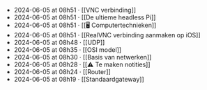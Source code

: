 - 2024-06-05 at 08h51 · [[VNC verbinding]]
- 2024-06-05 at 08h51 · [[De ultieme headless Pi]]
- 2024-06-05 at 08h51 · [[🖥️ Computertechnieken]]
- 2024-06-05 at 08h51 · [[RealVNC verbinding aanmaken op iOS]]
- 2024-06-05 at 08h48 · [[UDP]]
- 2024-06-05 at 08h35 · [[OSI model]]
- 2024-06-05 at 08h30 · [[Basis van netwerken]]
- 2024-06-05 at 08h28 · [[⚠️ Te maken notities]]
- 2024-06-05 at 08h24 · [[Router]]
- 2024-06-05 at 08h19 · [[Standaardgateway]]
